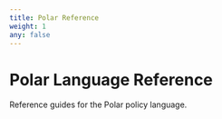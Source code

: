 ```yaml
---
title: Polar Reference
weight: 1
any: false
---
```


# Polar Language Reference

Reference guides for the Polar policy language.